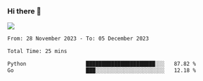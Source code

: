 ### Hi there 👋️

![](https://komarev.com/ghpvc/?username=Loner1024)

<!--START_SECTION:waka-->

```txt
From: 28 November 2023 - To: 05 December 2023

Total Time: 25 mins

Python                   ██████████████████████░░░   87.82 %
Go                       ███░░░░░░░░░░░░░░░░░░░░░░   12.18 %
```

<!--END_SECTION:waka-->



